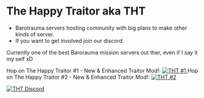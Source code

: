 # The Happy Traitor aka THT



- Barotrauma servers hosting community with big plans to make other kinds of server.
- If you want to get involved join our discord.

Currently one of the best Barorauma mission servers out ther, even if I say it my self xD

Hop on The Happy Traitor #1 - New & Enhanced Traitor Mod!:
<a href="steam://connect/176.9.79.252:27019">
         <img alt="THT #1" src="http://hynnansaha.fi/kuvat/jone/barotrauma/THT.png">
</a>
Hop on The Happy Traitor #2 - New & Enhanced Traitor Mod!:
<a href="steam://connect/176.9.131.91:27015">
         <img alt="THT #2" src="http://hynnansaha.fi/kuvat/jone/barotrauma/THT.png">
</a>

                                                                                
                                                                                  

<a href="https://discord.gg/hFy2KBehNr">
         <img alt="THT Discord" src="https://discord.com/api/guilds/874658757546766376/widget.png?style=banner2">
</a>
